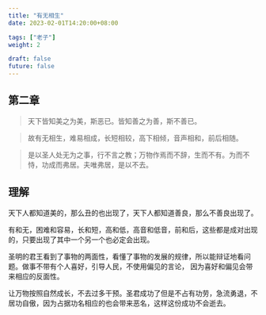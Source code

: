 ```yaml
---
title: "有无相生"
date: 2023-02-01T14:20:00+08:00

tags: ["老子"]
weight: 2

draft: false
future: false
---
```


## 第二章

> 天下皆知美之为美，斯恶已。皆知善之为善，斯不善已。

> 故有无相生，难易相成，长短相较，高下相倾，音声相和，前后相随。

> 是以圣人处无为之事，行不言之教；万物作焉而不辞，生而不有。为而不恃，功成而弗居。夫唯弗居，是以不去。

## 理解

天下人都知道美的，那么丑的也出现了，天下人都知道善良，那么不善良出现了。

有和无，困难和容易，长和短，高和低，高音和低音，前和后，这些都是成对出现的，只要出现了其中一个另一个也必定会出现。

圣明的君王看到了事物的两面性，看懂了事物的发展的规律，所以能辩证地看问题。做事不带有个人喜好，引导人民，不使用偏见的言论， 因为喜好和偏见会带来相应的反面性。

让万物按照自然成长，不去过多干预。圣君成功了但是不占有功劳，急流勇退，不居功自傲，因为占据功名相应的也会带来恶名，这样这份成功不会逝去。
